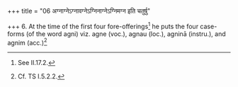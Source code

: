 +++
title = "06 अग्नाग्नेऽग्नावग्नेऽग्निनाग्नेऽग्निमग्न इति चतुर्षु"

+++
6. At the time of the first four fore-offerings[^1] he puts the four case-forms (of the word agni) viz. agne (voc.), agnau (loc.), agninā (instru.), and agnim (acc.)[^2]  


[^1]: See II.17.2.  

[^2]: Cf. TS I.5.2.2.  
